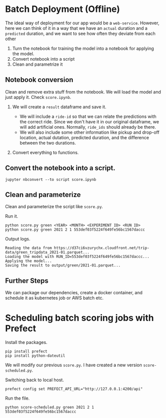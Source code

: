 # Batch Deployment (Offline)
The ideal way of deployment for our app would be a `web-service`. However, here we can think of it in a way that we have an `actual` duration and a `predicted` duration, and we want to see how often they deviate from each other


1. Turn the notebook for training the model into a notebook for applying the model.
2. Convert notebook into a script
3. Clean and parametrize it

## Notebook conversion
Clean and remove extra stuff from the notebook. We will load the model and just apply it. Check `score.ipynb`.

1. We will create a `result` dataframe and save it.
   - We will include a `ride-id` so that we can relate the predictions with the correct ride. Since we don't have it in our original dataframe, we will add artificial ones. Normally, `ride_ids` should already be there.
   - We will also include some other information like pickup and drop-off location, actual dutation, predicted duration, and the difference between the two durations.

2. Convert everything to functions.

## Convert the notebook into a script.
```
jupyter nbconvert --to script score.ipynb
```

## Clean and parameterize
Clean and parameterize the script like `score.py`.

Run it.
```
python score.py green <YEAR> <MONTH> <EXPERIMENT ID> <RUN ID>
python score.py green 2021 2 1 553def03f5224f649fe56bc1567daccc
```

Output logs.
```
Reading the data from https://d37ci6vzurychx.cloudfront.net/trip-data/green_tripdata_2021-01.parquet...
Loading the model with RUN_ID=553def03f5224f649fe56bc1567daccc...
Applying the model...
Saving the result to output/green/2021-01.parquet...
```

## Further Steps
We can package our dependencies, create a docker container, and schedule it as kubernetes job or AWS batch etc.

# Scheduling batch scoring jobs with Prefect
Install the packages.
```
pip install prefect
pip install python-dateutil
```

We will modify our previous `score.py`. I have created a new version `score-scheduled.py`.

Switching back to local host.
```
prefect config set PREFECT_API_URL="http://127.0.0.1:4200/api"
```

Run the file.
```
python score-scheduled.py green 2021 2 1 553def03f5224f649fe56bc1567daccc
```